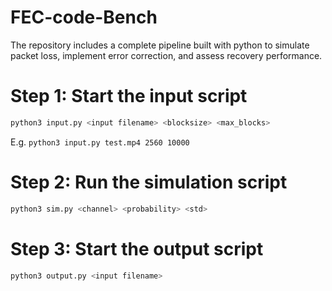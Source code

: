 # FEC-code-Bench
The repository includes a complete pipeline built with python to simulate packet loss, implement error correction, and assess recovery performance.


# Step 1: Start the input script
```sh
python3 input.py <input filename> <blocksize> <max_blocks>
```

E.g. ```python3 input.py test.mp4 2560 10000```

# Step 2: Run the simulation script
```sh
python3 sim.py <channel> <probability> <std>
```

# Step 3: Start the output script
```sh
python3 output.py <input filename>
```